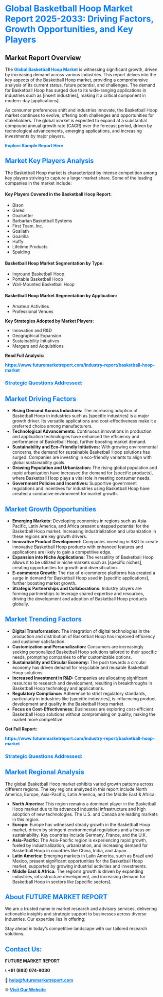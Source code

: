 <h1 style="color: #007BFF;">Global Basketball Hoop Market Report 2025-2033: Driving Factors, Growth Opportunities, and Key Players</h1>

<section id="overview">
<h2>Market Report Overview</h2>
<p>The <a href="https://www.futuremarketreport.com/industry-report/basketball-hoop-market" style="color: #007BFF; text-decoration: none;"><strong>Global Basketball Hoop Market</strong></a> is witnessing significant growth, driven by increasing demand across various industries. This report delves into the key aspects of the Basketball Hoop market, providing a comprehensive analysis of its current status, future potential, and challenges. The demand for Basketball Hoop has surged due to its wide-ranging applications in industries such as [insert industries], making it a critical component in modern-day [applications].</p>
<p>As consumer preferences shift and industries innovate, the Basketball Hoop market continues to evolve, offering both challenges and opportunities for stakeholders. The global market is expected to expand at a substantial compound annual growth rate (CAGR) over the forecast period, driven by technological advancements, emerging applications, and increasing investments by major players.</p>
</section>

<section id="overview">
<p><a href="https://www.futuremarketreport.com/request-sample/reportId=92112" style="color: #007BFF; text-decoration: none;"><strong>Explore Sample Report Here</strong></a></p>
</section>

<section id="key-players">
<h2 style="color: #007BFF;">Market Key Players Analysis</h2>
<p>The Basketball Hoop market is characterized by intense competition among key players striving to capture a larger market share. Some of the leading companies in the market include:</p>
<h4>Key Players Covered in the Basketball Hoop Report:</h4>
<ul><li>Bison</li><li>Gared</li><li>Goalsetter</li><li>Barbarian Basketball Systems</li><li>First Team, Inc.</li><li>Goaliath</li><li>Goalrilla</li><li>Huffy</li><li>Lifetime Products</li><li>Spalding</li></ul>
<h4>Basketball Hoop Market Segmentation by Type:</h4>
<ul><li>Inground Basketball Hoop</li><li>Portable Basketball Hoop</li><li>Wall-Mounted Basketball Hoop</li></ul>

<h4>Basketball Hoop Market Segmentation by Application:</h4>
<ul><li>Amateur Activities</li><li>Professional Venues</li></ul>
<p><strong>Key Strategies Adopted by Market Players:</strong></p>
<ul>
<li>Innovation and R&D</li>
<li>Geographical Expansion</li>
<li>Sustainability Initiatives</li>
<li>Mergers and Acquisitions</li>
</ul>
</section>

<section>
<p><strong>Read Full Analysis: </strong></p><a href="https://www.futuremarketreport.com/industry-report/basketball-hoop-market" style="color: #007BFF; text-decoration: none;"><strong>https://www.futuremarketreport.com/industry-report/basketball-hoop-market</strong></a>
<h3 style="color: #007BFF;">Strategic Questions Addressed:</h3>
</section>

<section id="driving-factors">
<h2 style="color: #007BFF;">Market Driving Factors</h2>
<ul>
<li><strong>Rising Demand Across Industries:</strong> The increasing adoption of Basketball Hoop in industries such as [specific industries] is a major growth driver. Its versatile applications and cost-effectiveness make it a preferred choice among manufacturers.</li>
<li><strong>Technological Advancements:</strong> Continuous innovations in production and application technologies have enhanced the efficiency and performance of Basketball Hoop, further boosting market demand.</li>
<li><strong>Sustainability and Eco-Friendly Initiatives:</strong> With growing environmental concerns, the demand for sustainable Basketball Hoop solutions has surged. Companies are investing in eco-friendly variants to align with global sustainability goals.</li>
<li><strong>Growing Population and Urbanization:</strong> The rising global population and rapid urbanization have increased the demand for [specific products], where Basketball Hoop plays a vital role in meeting consumer needs.</li>
<li><strong>Government Policies and Incentives:</strong> Supportive government regulations and incentives for industries using Basketball Hoop have created a conducive environment for market growth.</li>
</ul>
</section>

<section id="growth-opportunities">
<h2 style="color: #007BFF;">Market Growth Opportunities</h2>
<ul>
<li><strong>Emerging Markets:</strong> Developing economies in regions such as Asia-Pacific, Latin America, and Africa present untapped potential for the Basketball Hoop market. Increasing industrialization and urbanization in these regions are key growth drivers.</li>
<li><strong>Innovative Product Development:</strong> Companies investing in R&D to create innovative Basketball Hoop products with enhanced features and applications are likely to gain a competitive edge.</li>
<li><strong>Expansion into Niche Applications:</strong> The versatility of Basketball Hoop allows it to be utilized in niche markets such as [specific niches], creating opportunities for growth and diversification.</li>
<li><strong>E-commerce Growth:</strong> The rise of e-commerce platforms has created a surge in demand for Basketball Hoop used in [specific applications], further boosting market growth.</li>
<li><strong>Strategic Partnerships and Collaborations:</strong> Industry players are forming partnerships to leverage shared expertise and resources, driving the development and adoption of Basketball Hoop products globally.</li>
</ul>
</section>

<section id="trending-factors">
<h2 style="color: #007BFF;">Market Trending Factors</h2>
<ul>
<li><strong>Digital Transformation:</strong> The integration of digital technologies in the production and distribution of Basketball Hoop has improved efficiency and customer satisfaction.</li>
<li><strong>Customization and Personalization:</strong> Consumers are increasingly seeking personalized Basketball Hoop solutions tailored to their specific needs, prompting companies to offer customizable options.</li>
<li><strong>Sustainability and Circular Economy:</strong> The push towards a circular economy has driven demand for recyclable and reusable Basketball Hoop solutions.</li>
<li><strong>Increased Investment in R&D:</strong> Companies are allocating significant resources to research and development, resulting in breakthroughs in Basketball Hoop technology and applications.</li>
<li><strong>Regulatory Compliance:</strong> Adherence to strict regulatory standards, particularly in industries like [specific industries], is influencing product development and quality in the Basketball Hoop market.</li>
<li><strong>Focus on Cost-Effectiveness:</strong> Businesses are exploring cost-efficient Basketball Hoop solutions without compromising on quality, making the market more competitive.</li>
</ul>
</section>

<section>
<p><strong>Get Full Report: </strong></p><a href="https://www.futuremarketreport.com/industry-report/basketball-hoop-market" style="color: #007BFF; text-decoration: none;"><strong>https://www.futuremarketreport.com/industry-report/basketball-hoop-market</strong></a>
<h3 style="color: #007BFF;">Strategic Questions Addressed:</h3>
</section>


<section id="regional-analysis">
<h2 style="color: #007BFF;">Market Regional Analysis</h2>
<p>The global Basketball Hoop market exhibits varied growth patterns across different regions. The key regions analyzed in this report include North America, Europe, Asia-Pacific, Latin America, and the Middle East & Africa:</p>
<ul>
<li><strong>North America:</strong> This region remains a dominant player in the Basketball Hoop market due to its advanced industrial infrastructure and high adoption of new technologies. The U.S. and Canada are leading markets in this region.</li>
<li><strong>Europe:</strong> Europe has witnessed steady growth in the Basketball Hoop market, driven by stringent environmental regulations and a focus on sustainability. Key countries include Germany, France, and the U.K.</li>
<li><strong>Asia-Pacific:</strong> The Asia-Pacific region is experiencing rapid growth, fueled by industrialization, urbanization, and increasing demand for Basketball Hoop in countries like China, India, and Japan.</li>
<li><strong>Latin America:</strong> Emerging markets in Latin America, such as Brazil and Mexico, present significant opportunities for the Basketball Hoop market, supported by growing industrial activities and investments.</li>
<li><strong>Middle East & Africa:</strong> The region’s growth is driven by expanding industries, infrastructure development, and increasing demand for Basketball Hoop in sectors like [specific sectors].</li>
</ul>
</section>

<footer>
<h2 style="color: #007BFF;">About FUTURE MARKET REPORT</h2>
<p>We are a trusted name in market research and advisory services, delivering actionable insights and strategic support to businesses across diverse industries. Our expertise lies in offering:</p>

<p>Stay ahead in today’s competitive landscape with our tailored research solutions.</p>

<h2 style="color: #007BFF;">Contact Us:</h2>
<p><strong>FUTURE MARKET REPORT</strong></p>
<p>📞 <strong>+91 (883) 074-8030</strong></p>
<p>📧 <strong><a href="mailto:help@futuremarketreport.com" style="color: #007BFF;">help@futuremarketreport.com</a></strong></p>
<p>🌐 <strong><a href="https://www.futuremarketreport.com/" style="color: #007BFF;">Visit Our Website</a></strong></p>
</footer>